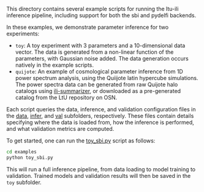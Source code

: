 This directory contains several example scripts for running the ltu-ili inference pipeline, including support for both the sbi and pydelfi backends.

In these examples, we demonstrate parameter inference for two experiments:
* `toy`: A toy experiment with 3 parameters and a 10-dimensional data vector. The data is generated from a non-linear function of the parameters, with Gaussian noise added. The data generation occurs natively in the example scripts.
* `quijote`: An example of cosmological parameter inference from 1D power spectrum analysis, using the Quiijote latin hypercube simulations. The power spectra data can be generated from raw Quijote halo catalogs using [ili-summarizer](https://github.com/florpi/ili-summarizer), or downloaded as a pre-generated catalog from the LtU repository on OSN.

Each script queries the data, inference, and validation configuration files in the [data](./data), [infer](./infer), and [val](./val) subfolders, respectively. These files contain details specifying where the data is loaded from, how the inference is performed, and what validation metrics are computed.

To get started, one can run the [toy_sbi.py](./toy_sbi.py) script as follows:
```bash
cd examples
python toy_sbi.py
```
This will run a full inference pipeline, from data loading to model training to validation. Trained models and validation results will then be saved in the `toy` subfolder.